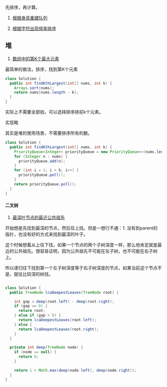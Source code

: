 先排序，再计算。



1. [根据身高重建队列](https://leetcode-cn.com/problems/queue-reconstruction-by-height/)


2. [根据字符出现频率排序](https://leetcode-cn.com/problems/sort-characters-by-frequency/submissions/)


## 堆

1. [数组中的第K个最大元素](https://leetcode-cn.com/problems/kth-largest-element-in-an-array/submissions/)


最简单的做法，排序，找到第K个元素
```java
class Solution {
  public int findKthLargest(int[] nums, int k) {
    Arrays.sort(nums);
    return nums[nums.length - k];
  }
}

```

实际上不需要全部拍，可以选择排序排前k个元素。

实现略

其实是堆的使用场景，不需要排序所有的数。
```java
class Solution {
  public int findKthLargest(int[] nums, int k) {
    PriorityQueue<Integer> priorityQueue = new PriorityQueue<>(nums.length, (a, b) -> b - a);
    for (Integer n : nums) {
      priorityQueue.add(n);
    }
    for (int i = 1; i < k; i++) {
      priorityQueue.poll();
    }
    return priorityQueue.poll();
  }
}
```


#### 二叉树

1. [最深叶节点的最近公共祖先](https://leetcode-cn.com/problems/lowest-common-ancestor-of-deepest-leaves/submissions/)

开始想是先找到最深的节点，然后往上找。但是一想行不通：1. 没有到parent的指针，也没有好的方式来找到最深的叶子。

这个时候想着从上往下找，如果一个节点的两个子树深度一样，那么他肯定就是最近的公共祖先。很容易证明，因为公共祖先不可能在左子树，也不可能在右子树上。

所以递归往下找到第一个左子树深度等于右子树深度的节点，如果当前这个节点不是，就往比较深的树找。


```java

class Solution {
  public TreeNode lcaDeepestLeaves(TreeNode root) {

    int gap = deep(root.left) - deep(root.right);
    if (gap == 0) {
      return root;
    } else if (gap > 0) {
      return lcaDeepestLeaves(root.left);
    } else {
      return lcaDeepestLeaves(root.right);
    }
  }

  private int deep(TreeNode node) {
    if (node == null) {
      return 0;
    }

    return 1 + Math.max(deep(node.left), deep(node.right));
  }
}

```

